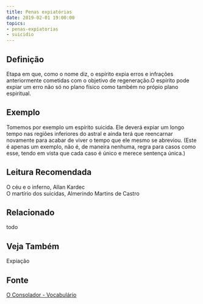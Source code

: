 ```yaml
---
title: Penas expiatórias
date: 2019-02-01 19:00:00
topics:
- penas-expiatorias
- suicidio
---
```


## Definição
Etapa em que, como o nome diz, o espírito expia erros e infrações anteriormente
cometidas com o objetivo de regeneração.O espírito pode expiar um erro não só no
plano físico como também no própio plano espiritual.

## Exemplo
Tomemos por exemplo um espírito suicida. Ele deverá expiar um longo tempo nas
regiões inferiores do astral e ainda terá que reencarnar novamente para acabar
de viver o tempo que ele mesmo se abreviou. (Este é apenas um exemplo, não é, de
maneira nenhuma, regra para casos como esse, tendo em vista que cada caso é
único e merece sentença única.)

## Leitura Recomendada
O céu e o inferno, Allan Kardec  
O martírio dos suicidas, Almerindo Martins de Castro  

## Relacionado
todo

## Veja Também
Expiação

## Fonte
[O Consolador - Vocabulário](http://www.oconsolador.com.br/linkfixo/vocabulario/principal.html)

